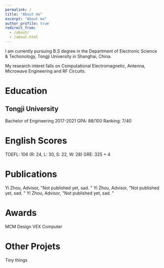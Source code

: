 ```yaml
---
permalink: /
title: "About me"
excerpt: "About me"
author_profile: true
redirect_from: 
  - /about/
  - /about.html
---
```


I am currently pursuing B.S degree in the Department of Electronic Science & Techonology, Tongji University in Shanghai, China.

My research interet falls on Computational Electromagnetic, Antenna, Microwave Engineering and RF Circuits.

Education
======

Tongji University
------
Bachelor of Engineering 2017-2021
GPA: 88/100
Ranking: 7/40

English Scores
======
TOEFL: 106 (R: 24, L: 30, S: 22, W: 28)
GRE: 325 + 4

Publications
======
Yi Zhou, Advisor, "Not published yet, sad. "
Yi Zhou, Advisor, "Not published yet, sad. "
Yi Zhou, Advisor, "Not published yet, sad. "

Awards
======
MCM
Design
VEX
Computer

Other Projets
======
Tiny things

